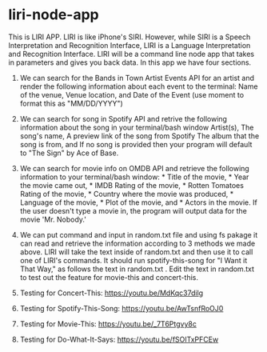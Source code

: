 # liri-node-app
This is LIRI APP. LIRI is like iPhone's SIRI. However, while SIRI is a Speech Interpretation and Recognition Interface, LIRI is a Language Interpretation and Recognition Interface. LIRI will be a command line node app that takes in parameters and gives you back data. In this app we have four sections. 

1) We can search for the Bands in Town Artist Events API for an artist and render the following information about each event to the terminal:
Name of the venue,
Venue location, and
Date of the Event (use moment to format this as "MM/DD/YYYY")

2) We can search for song in Spotify API and retrive the following information about the song in your terminal/bash window
Artist(s),
The song's name,
A preview link of the song from Spotify The album that the song is from, and
If no song is provided then your program will default to "The Sign" by Ace of Base.

3) We can search for movie info on OMDB API and retrieve the following information to your terminal/bash window:
        * Title of the movie,
        * Year the movie came out,
        * IMDB Rating of the movie,
        * Rotten Tomatoes Rating of the movie,
        * Country where the movie was produced,
        * Language of the movie,
        * Plot of the movie, and
        * Actors in the movie.
If the user doesn't type a movie in, the program will output data for the movie 'Mr. Nobody.'

4) We can put command and input in random.txt file and using fs pakage it can read and retrieve the information according to 3 methods we made above.
LIRI will take the text inside of random.txt and then use it to call one of LIRI's commands.
It should run spotify-this-song for "I Want it That Way," as follows the text in random.txt . Edit the text in random.txt to test out the feature for movie-this and concert-this.

1) Testing for Concert-This: https://youtu.be/MdKqc37dilg
2) Testing for Spotify-This-Song: https://youtu.be/AwTsnfRoOJ0
3) Testing for Movie-This: https://youtu.be/_7T6Ptgvy8c
4) Testing for Do-What-It-Says: https://youtu.be/fSOITxPFCEw
